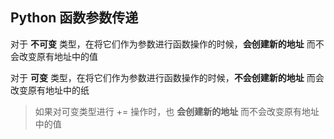 ## Python 函数参数传递

对于 **不可变** 类型，在将它们作为参数进行函数操作的时候，**会创建新的地址** 而不会改变原有地址中的值

对于 **可变** 类型，在将它们作为参数进行函数操作的时候，**不会创建新的地址** 而会改变原有地址中的纸

> 如果对可变类型进行 += 操作时，也 **会创建新的地址** 而不会改变原有地址中的值